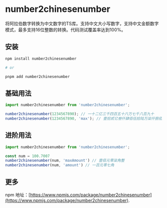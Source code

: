# number2chinesenumber
将阿拉伯数字转换为中文数字的TS库。支持中文大小写数字，支持中文金额数字模式，最多支持16位整数的转换。代码测试覆盖率达到100%。

## 安装
```bash
npm install number2chinesenumber

# or

pnpm add number2chinesenumber
```

## 基础用法
```typescript
import number2chinesenumber from 'number2chinesenumber';

number2chinesenumber(1234567890); // 一十二亿三千四百五十六万七千八百九十
number2chinesenumber(1234567890, 'max'); // 壹拾贰亿叁仟肆佰伍拾陆万柒仟捌佰玖拾
```

## 进阶用法
```typescript
import number2chinesenumber from 'number2chinesenumber';

const num = 100.7007
number2chinesenumber(num, 'maxAmount') // 壹佰元零柒角整
number2chinesenumber(num, 'amount') // 一百元零七角
```

## 更多
npm 地址：[https://www.npmjs.com/package/number2chinesenumber](https://www.npmjs.com/package/number2chinesenumber).
